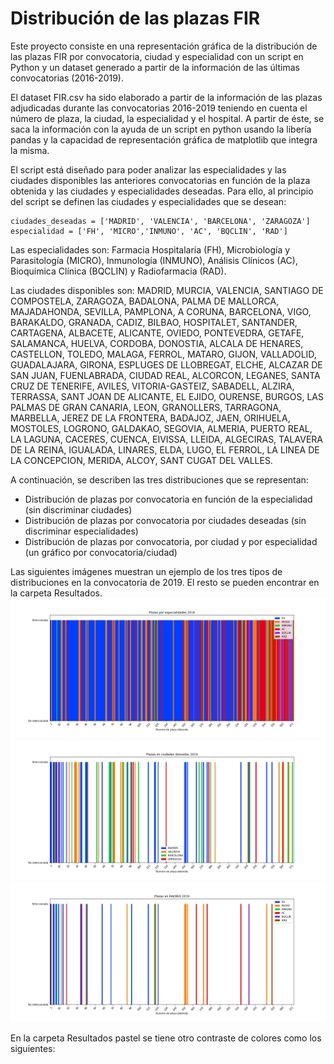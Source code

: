 # Distribución de las plazas FIR

Este proyecto consiste en una representación gráfica de la distribución de las plazas FIR por convocatoria, ciudad y especialidad con un script en Python y un dataset generado a partir de la información de las últimas convocatorias (2016-2019).

El dataset FIR.csv ha sido elaborado a partir de la información de las plazas adjudicadas durante las convocatorias 2016-2019 teniendo en cuenta el número de plaza, la ciudad, la especialidad y el hospital. A partir de éste, se saca la información con la ayuda de un script en python usando la libería pandas y la capacidad de representación gráfica de matplotlib que integra la misma.

El script está diseñado para poder analizar las especialidades y las ciudades disponibles las anteriores convocatorias en función de la plaza obtenida y las ciudades y especialidades deseadas. Para ello, al principio del script se definen las ciudades y especialidades que se desean:
```
ciudades_deseadas = ['MADRID', 'VALENCIA', 'BARCELONA', 'ZARAGOZA']
especialidad = ['FH', 'MICRO','INMUNO', 'AC', 'BQCLIN', 'RAD']
```
Las especialidades son: Farmacia Hospitalaria (FH), Microbiología y Parasitología (MICRO), Inmunología (INMUNO), Análisis Clínicos (AC), Bioquímica Clínica (BQCLIN) y Radiofarmacia (RAD).

Las ciudades disponibles son: MADRID, MURCIA, VALENCIA, SANTIAGO DE COMPOSTELA, ZARAGOZA, BADALONA, PALMA DE MALLORCA, MAJADAHONDA, SEVILLA, PAMPLONA, A CORUNA, BARCELONA, VIGO, BARAKALDO, GRANADA, CADIZ, BILBAO, HOSPITALET, SANTANDER, CARTAGENA, ALBACETE, ALICANTE, OVIEDO, PONTEVEDRA, GETAFE, SALAMANCA, HUELVA, CORDOBA, DONOSTIA, ALCALA DE HENARES, CASTELLON, TOLEDO, MALAGA, FERROL, MATARO, GIJON, VALLADOLID, GUADALAJARA, GIRONA, ESPLUGES DE LLOBREGAT, ELCHE, ALCAZAR DE SAN JUAN, FUENLABRADA, CIUDAD REAL, ALCORCON, LEGANES, SANTA CRUZ DE TENERIFE, AVILES, VITORIA-GASTEIZ, SABADELL, ALZIRA, TERRASSA, SANT JOAN DE ALICANTE, EL EJIDO, OURENSE, BURGOS, LAS PALMAS DE GRAN CANARIA, LEON, GRANOLLERS, TARRAGONA, MARBELLA, JEREZ DE LA FRONTERA, BADAJOZ, JAEN, ORIHUELA, MOSTOLES, LOGRONO, GALDAKAO, SEGOVIA, ALMERIA, PUERTO REAL, LA LAGUNA, CACERES, CUENCA, EIVISSA, LLEIDA, ALGECIRAS, TALAVERA DE LA REINA, IGUALADA, LINARES, ELDA, LUGO, EL FERROL, LA LINEA DE LA CONCEPCION, MERIDA, ALCOY, SANT CUGAT DEL VALLES.

A continuación, se describen las tres distribuciones que se representan:
  - Distribución de plazas por convocatoria en función de la especialidad (sin discriminar ciudades)
  - Distribución de plazas por convocatoria por ciudades deseadas (sin discriminar especialidades)
  - Distribución de plazas por convocatoria, por ciudad y por especialidad (un gráfico por convocatoria/ciudad)

Las siguientes imágenes muestran un ejemplo de los tres tipos de distribuciones en la convocatoria de 2019. El resto se pueden encontrar en la carpeta Resultados.
![Imagen 1](https://github.com/Namirkvhf/FIR/blob/main/Resultados/Convocatoria%202019%20por%20especialidades.jpeg)
![Imagen 1](https://github.com/Namirkvhf/FIR/blob/main/Resultados/Plazas%20en%20ciudades%20deseadas%202019.jpeg)
![Imagen 1](https://github.com/Namirkvhf/FIR/blob/main/Resultados/Plazas%20en%20MADRID%202019.jpeg)

En la carpeta Resultados pastel se tiene otro contraste de colores como los siguientes:





